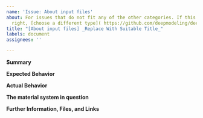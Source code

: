 ```yaml
---
name: 'Issue: About input files'
about: For issues that do not fit any of the other categories. If this doesn’t work
  right, [choose a different type]( https://github.com/deepmodeling/deepmd-kit/issues/new/choose).
title: "[About input files] _Replace With Suitable Title_"
labels: document
assignees: ''

---
```


**Summary**

<!--Please provide a clear and concise description of what question is.-->

**Expected Behavior**

<!--Describe the expected behavior.  Quote from the deepmd-kit manual where needed, or explain why the expected behavior is meaningful, especially when it differs from the manual-->

**Actual Behavior**

<!--Describe the actual behavior, how it differs from the expected behavior, and how this can be observed.  Try to be specific and do **not** use vague terms like "doesn't work" or "wrong result".  Do not assume that the person reading this has any experience with or knowledge of your specific area of research.-->

**The material system in question**

<!--Specify your material system, and exactly what behaviors or properties you are looking for.-->

**Further Information, Files, and Links**

<!--Put any additional information here, attach relevant text or image files and URLs to external sites, e.g. relevant publications-->
